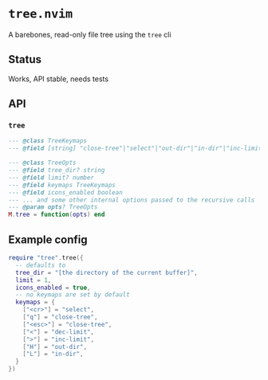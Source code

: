 # `tree.nvim`

A barebones, read-only file tree using the `tree` cli

## Status

Works, API stable, needs tests

## API

### `tree`
```lua
--- @class TreeKeymaps
--- @field [string] "close-tree"|"select"|"out-dir"|"in-dir"|"inc-limit"|"dec-limit"

--- @class TreeOpts
--- @field tree_dir? string
--- @field limit? number
--- @field keymaps TreeKeymaps
--- @field icons_enabled boolean
--- ... and some other internal options passed to the recursive calls
--- @param opts? TreeOpts
M.tree = function(opts) end
```

## Example config
```lua
require "tree".tree({
  -- defaults to
  tree_dir = "[the directory of the current buffer]",
  limit = 1,
  icons_enabled = true,
  -- no keymaps are set by default
  keymaps = {
    ["<cr>"] = "select",
    ["q"] = "close-tree",
    ["<esc>"] = "close-tree",
    ["<"] = "dec-limit",
    [">"] = "inc-limit",
    ["H"] = "out-dir",
    ["L"] = "in-dir",
  }
})
```
